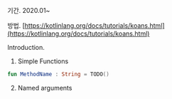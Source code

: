 기간.
2020.01~

방법.
[https://kotlinlang.org/docs/tutorials/koans.html](https://kotlinlang.org/docs/tutorials/koans.html)


Introduction.
1. Simple Functions
```Kotlin
fun MethodName : String = TODO()
```

2. Named arguments
```
```
<!--stackedit_data:
eyJoaXN0b3J5IjpbNzExMzMwODU2LDE2MjM0MjY5NjcsNTg1Nz
U1NzU4XX0=
-->